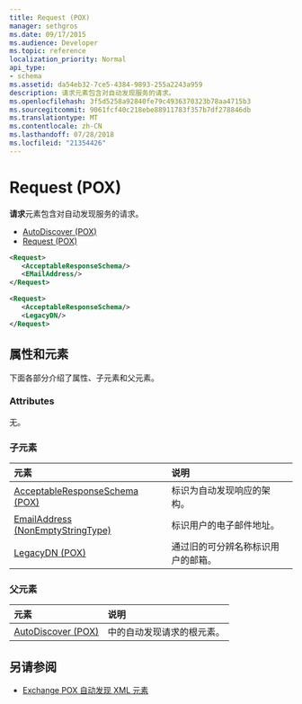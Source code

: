 ```yaml
---
title: Request (POX)
manager: sethgros
ms.date: 09/17/2015
ms.audience: Developer
ms.topic: reference
localization_priority: Normal
api_type:
- schema
ms.assetid: da54eb32-7ce5-4384-9893-255a2243a959
description: 请求元素包含对自动发现服务的请求。
ms.openlocfilehash: 3f5d5258a92840fe79c4936370323b78aa4715b3
ms.sourcegitcommit: 9061fcf40c218ebe88911783f357b7df278846db
ms.translationtype: MT
ms.contentlocale: zh-CN
ms.lasthandoff: 07/28/2018
ms.locfileid: "21354426"
---
```

# <a name="request-pox"></a>Request (POX)

**请求**元素包含对自动发现服务的请求。 
  
- [AutoDiscover (POX)](autodiscover-pox.md) 
- [Request (POX)](request-pox.md)
  
```xml
<Request>
   <AcceptableResponseSchema/>
   <EMailAddress/>
</Request>
```

```xml
<Request>
   <AcceptableResponseSchema/> 
   <LegacyDN/>
</Request>
```

## <a name="attributes-and-elements"></a>属性和元素

下面各部分介绍了属性、子元素和父元素。
  
### <a name="attributes"></a>Attributes

无。
  
### <a name="child-elements"></a>子元素

|**元素**|**说明**|
|:-----|:-----|
|[AcceptableResponseSchema (POX)](acceptableresponseschema-pox.md) <br/> |标识为自动发现响应的架构。  <br/> |
|[EmailAddress (NonEmptyStringType)](emailaddress-nonemptystringtype.md) <br/> |标识用户的电子邮件地址。  <br/> |
|[LegacyDN (POX)](legacydn-pox.md) <br/> |通过旧的可分辨名称标识用户的邮箱。  <br/> |
   
### <a name="parent-elements"></a>父元素

|**元素**|**说明**|
|:-----|:-----|
|[AutoDiscover (POX)](autodiscover-pox.md) <br/> |中的自动发现请求的根元素。  <br/> |
   
## <a name="see-also"></a>另请参阅

- [Exchange POX 自动发现 XML 元素](pox-autodiscover-xml-elements-for-exchange.md)

